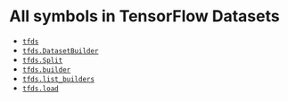 # All symbols in TensorFlow Datasets

*  <a href="./tfds.md"><code>tfds</code></a>
*  <a href="./tfds/DatasetBuilder.md"><code>tfds.DatasetBuilder</code></a>
*  <a href="./tfds/Split.md"><code>tfds.Split</code></a>
*  <a href="./tfds/builder.md"><code>tfds.builder</code></a>
*  <a href="./tfds/list_builders.md"><code>tfds.list_builders</code></a>
*  <a href="./tfds/load.md"><code>tfds.load</code></a>